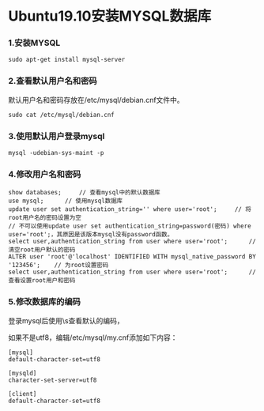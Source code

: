 # Ubuntu19.10安装MYSQL数据库

### 1.安装MYSQL

```shell
sudo apt-get install mysql-server
```

### 2.查看默认用户名和密码

默认用户名和密码存放在/etc/mysql/debian.cnf文件中。

```shell
sudo cat /etc/mysql/debian.cnf
```

### 3.使用默认用户登录mysql

```shell
mysql -udebian-sys-maint -p
```

### 4.修改用户名和密码

```mysql
show databases;		// 查看mysql中的默认数据库
use mysql;		// 使用mysql数据库
update user set authentication_string='' where user='root';		// 将root用户名的密码设置为空
// 不可以使用update user set authentication_string=password(密码) where user='root';，其原因是该版本mysql没有password函数。
select user,authentication_string from user where user='root';		// 清空root用户默认的密码
ALTER user 'root'@'localhost' IDENTIFIED WITH mysql_native_password BY '123456';	// 为root设置密码
select user,authentication_string from user where user='root'; 		// 查看设置root用户和密码
```

### 5.修改数据库的编码

登录mysql后使用\s查看默认的编码，

如果不是utf8，编辑/etc/mysql/my.cnf添加如下内容：

```shell
[mysql]
default-character-set=utf8

[mysqld]
character-set-server=utf8

[client]
default-character-set=utf8
```